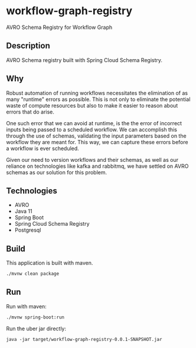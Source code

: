 # workflow-graph-registry

AVRO Schema Registry for Workflow Graph

## Description

AVRO Schema registry built with Spring Cloud Schema Registry.

## Why

Robust automation of running workflows necessitates the elimination of as many "runtime" errors as possible. This is not only to eliminate the potential waste of compute resources but also to make it easier to reason about errors that do arise.

One such error that we can avoid at runtime, is the the error of incorrect inputs being passed to a scheduled workflow. We can accomplish this through the use of schemas, validating the input parameters based on the workflow they are meant for. This way, we can capture these errors before a workflow is ever scheduled.

Given our need to version workflows and their schemas, as well as our reliance on technologies like kafka and rabbitmq, we have settled on AVRO schemas as our solution for this problem.

## Technologies

- AVRO
- Java 11
- Spring Boot
- Spring Cloud Schema Registry
- Postgresql

## Build

This application is built with maven.

```bash
./mvnw clean package
```

## Run

Run with maven:

```bash
./mvnw spring-boot:run
```

Run the uber jar directly:

```shell
java -jar target/workflow-graph-registry-0.0.1-SNAPSHOT.jar
```
